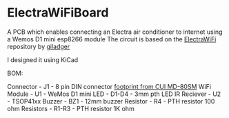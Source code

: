 # ElectraWiFiBoard

A PCB which enables connecting an Electra air conditioner to internet using a Wemos D1 mini esp8266 module
The circuit is based on the [ElectraWiFi](https://github.com/giladger/ElectraWifi) repository by [giladger](https://github.com/giladger)

I designed it using KiCad

BOM:

Connector - J1 - 8 pin DIN connector [footprint from CUI MD-80SM](https://www.cuidevices.com/product/interconnect/connectors/din-connectors/md-80sm)
WiFi Module - U1 - WeMos D1 mini
LED - D1-D4 - 3mm pth LED
IR Reciever - U2 - TSOP41xx
Buzzer - BZ1 - 12mm buzzer
Resistor - R4 - PTH resistor 100 ohm
Resistors - R1-R3 - PTH resistor 1K ohm


